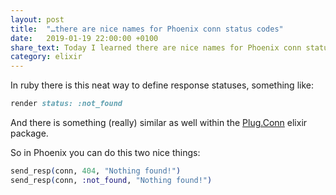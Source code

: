 ```yaml
---
layout: post
title:  "…there are nice names for Phoenix conn status codes"
date:   2019-01-19 22:00:00 +0100
share_text: Today I learned there are nice names for Phoenix conn status codes
category: elixir
---
```

In ruby there is this neat way to define response statuses, something like:

```ruby
render status: :not_found
```

And there is something (really) similar as well within the [Plug.Conn][hex-plug-conn] elixir package.

So in Phoenix you can do this two nice things:

```elixir
send_resp(conn, 404, "Nothing found!")
send_resp(conn, :not_found, "Nothing found!")
```

[hex-plug-conn]: https://hexdocs.pm/plug/Plug.Conn.Status.html#content
